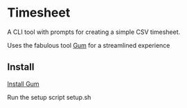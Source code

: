 Timesheet
===

A CLI tool with prompts for creating a simple CSV timesheet.

Uses the fabulous tool [Gum](https://github.com/charmbracelet/gum)
for a streamlined experience

## Install

[Install Gum](https://github.com/charmbracelet/gum?tab=readme-ov-file#installation)

Run the setup script setup.sh
